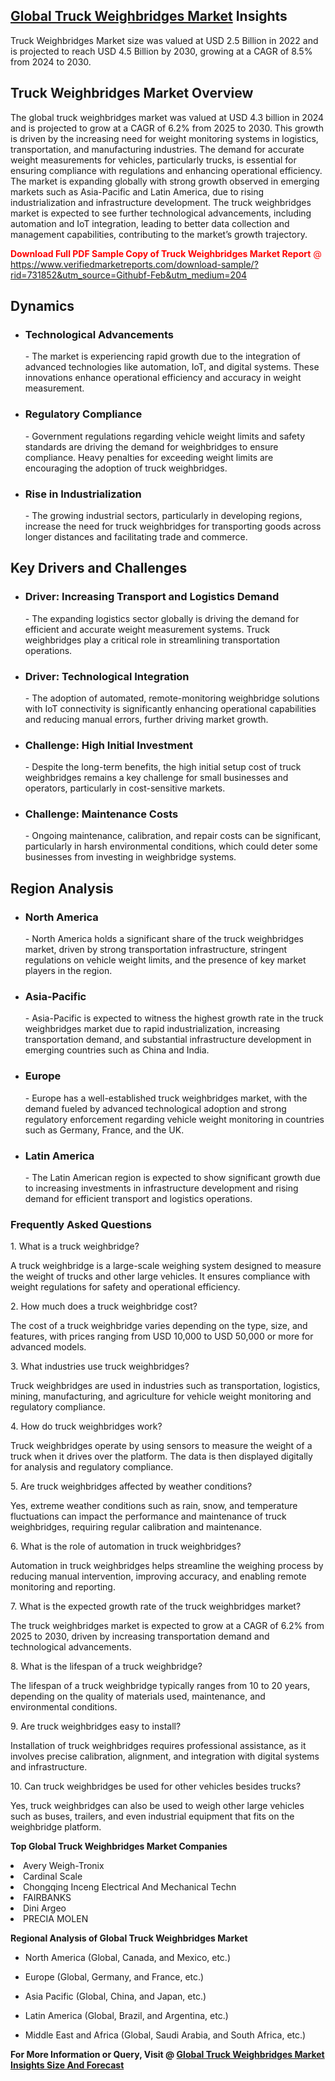 <h2><a href="https://www.verifiedmarketreports.com/download-sample/?rid=731852&amp;utm_source=Githubf&amp;utm_medium=204" target="_blank">Global Truck Weighbridges Market</a> Insights</h2><p>Truck Weighbridges Market size was valued at USD 2.5 Billion in 2022 and is projected to reach USD 4.5 Billion by 2030, growing at a CAGR of 8.5% from 2024 to 2030.</p><p><h2>Truck Weighbridges Market Overview</h2> <p>The global truck weighbridges market was valued at USD 4.3 billion in 2024 and is projected to grow at a CAGR of 6.2% from 2025 to 2030. This growth is driven by the increasing need for weight monitoring systems in logistics, transportation, and manufacturing industries. The demand for accurate weight measurements for vehicles, particularly trucks, is essential for ensuring compliance with regulations and enhancing operational efficiency. The market is expanding globally with strong growth observed in emerging markets such as Asia-Pacific and Latin America, due to rising industrialization and infrastructure development. The truck weighbridges market is expected to see further technological advancements, including automation and IoT integration, leading to better data collection and management capabilities, contributing to the market’s growth trajectory.</p> <p><p><span class=""><span style="color: #ff0000;"><strong>Download Full PDF Sample Copy of Truck Weighbridges Market Report</strong> @ </span><a href="https://www.verifiedmarketreports.com/download-sample/?rid=731852&amp;utm_source=Githubf-Feb&amp;utm_medium=204" target="_blank">https://www.verifiedmarketreports.com/download-sample/?rid=731852&amp;utm_source=Githubf-Feb&amp;utm_medium=204</a></span></p></p> <h2>Dynamics</h2> <ul> <li><h3>Technological Advancements</h3> - The market is experiencing rapid growth due to the integration of advanced technologies like automation, IoT, and digital systems. These innovations enhance operational efficiency and accuracy in weight measurement.</li> <li><h3>Regulatory Compliance</h3> - Government regulations regarding vehicle weight limits and safety standards are driving the demand for weighbridges to ensure compliance. Heavy penalties for exceeding weight limits are encouraging the adoption of truck weighbridges.</li> <li><h3>Rise in Industrialization</h3> - The growing industrial sectors, particularly in developing regions, increase the need for truck weighbridges for transporting goods across longer distances and facilitating trade and commerce.</li> </ul> <h2>Key Drivers and Challenges</h2> <ul> <li><h3>Driver: Increasing Transport and Logistics Demand</h3> - The expanding logistics sector globally is driving the demand for efficient and accurate weight measurement systems. Truck weighbridges play a critical role in streamlining transportation operations.</li> <li><h3>Driver: Technological Integration</h3> - The adoption of automated, remote-monitoring weighbridge solutions with IoT connectivity is significantly enhancing operational capabilities and reducing manual errors, further driving market growth.</li> <li><h3>Challenge: High Initial Investment</h3> - Despite the long-term benefits, the high initial setup cost of truck weighbridges remains a key challenge for small businesses and operators, particularly in cost-sensitive markets.</li> <li><h3>Challenge: Maintenance Costs</h3> - Ongoing maintenance, calibration, and repair costs can be significant, particularly in harsh environmental conditions, which could deter some businesses from investing in weighbridge systems.</li> </ul> <h2>Region Analysis</h2> <ul> <li><h3>North America</h3> - North America holds a significant share of the truck weighbridges market, driven by strong transportation infrastructure, stringent regulations on vehicle weight limits, and the presence of key market players in the region.</li> <li><h3>Asia-Pacific</h3> - Asia-Pacific is expected to witness the highest growth rate in the truck weighbridges market due to rapid industrialization, increasing transportation demand, and substantial infrastructure development in emerging countries such as China and India.</li> <li><h3>Europe</h3> - Europe has a well-established truck weighbridges market, with the demand fueled by advanced technological adoption and strong regulatory enforcement regarding vehicle weight monitoring in countries such as Germany, France, and the UK.</li> <li><h3>Latin America</h3> - The Latin American region is expected to show significant growth due to increasing investments in infrastructure development and rising demand for efficient transport and logistics operations.</li> </ul> <h3>Frequently Asked Questions</h3> <p>1. What is a truck weighbridge?</p> <p>A truck weighbridge is a large-scale weighing system designed to measure the weight of trucks and other large vehicles. It ensures compliance with weight regulations for safety and operational efficiency.</p> <p>2. How much does a truck weighbridge cost?</p> <p>The cost of a truck weighbridge varies depending on the type, size, and features, with prices ranging from USD 10,000 to USD 50,000 or more for advanced models.</p> <p>3. What industries use truck weighbridges?</p> <p>Truck weighbridges are used in industries such as transportation, logistics, mining, manufacturing, and agriculture for vehicle weight monitoring and regulatory compliance.</p> <p>4. How do truck weighbridges work?</p> <p>Truck weighbridges operate by using sensors to measure the weight of a truck when it drives over the platform. The data is then displayed digitally for analysis and regulatory compliance.</p> <p>5. Are truck weighbridges affected by weather conditions?</p> <p>Yes, extreme weather conditions such as rain, snow, and temperature fluctuations can impact the performance and maintenance of truck weighbridges, requiring regular calibration and maintenance.</p> <p>6. What is the role of automation in truck weighbridges?</p> <p>Automation in truck weighbridges helps streamline the weighing process by reducing manual intervention, improving accuracy, and enabling remote monitoring and reporting.</p> <p>7. What is the expected growth rate of the truck weighbridges market?</p> <p>The truck weighbridges market is expected to grow at a CAGR of 6.2% from 2025 to 2030, driven by increasing transportation demand and technological advancements.</p> <p>8. What is the lifespan of a truck weighbridge?</p> <p>The lifespan of a truck weighbridge typically ranges from 10 to 20 years, depending on the quality of materials used, maintenance, and environmental conditions.</p> <p>9. Are truck weighbridges easy to install?</p> <p>Installation of truck weighbridges requires professional assistance, as it involves precise calibration, alignment, and integration with digital systems and infrastructure.</p> <p>10. Can truck weighbridges be used for other vehicles besides trucks?</p> <p>Yes, truck weighbridges can also be used to weigh other large vehicles such as buses, trailers, and even industrial equipment that fits on the weighbridge platform.</p> </p><p><strong>Top Global Truck Weighbridges Market Companies</strong></p><div data-test-id=""><p><li>Avery Weigh-Tronix</li><li> Cardinal Scale</li><li> Chongqing Inceng Electrical And Mechanical Techn</li><li> FAIRBANKS</li><li> Dini Argeo</li><li> PRECIA MOLEN</li></p><div><strong>Regional Analysis of&nbsp;Global Truck Weighbridges Market</strong></div><ul><li dir="ltr"><p dir="ltr">North America&nbsp;(Global, Canada, and Mexico, etc.)</p></li><li dir="ltr"><p dir="ltr">Europe (Global, Germany, and France, etc.)</p></li><li dir="ltr"><p dir="ltr">Asia Pacific&nbsp;(Global, China, and Japan, etc.)</p></li><li dir="ltr"><p dir="ltr">Latin America&nbsp;(Global, Brazil, and Argentina, etc.)</p></li><li dir="ltr">Middle East and Africa&nbsp;(Global, Saudi Arabia, and South Africa, etc.)</li></ul><p><strong>For More Information or Query, Visit @&nbsp;</strong><strong><a href="https://www.verifiedmarketreports.com/product/truck-weighbridges-market/?utm_source=Githubf&amp;utm_medium=204" target="_blank">Global Truck Weighbridges Market Insights Size And Forecast</a></strong></p></div>

